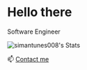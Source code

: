 # Hello there
Software Engineer

![simantunes008's Stats](https://github-readme-stats.vercel.app/api?username=simantunes008&theme=react&show_icons=true&hide_border=false&count_private=true)



📫 [Contact me](mailto:simaopfantunes15@gmail.com)

<!--
**simantunes008/simantunes008** is a ✨ _special_ ✨ repository because its `README.md` (this file) appears on your GitHub profile.

Here are some ideas to get you started:

- 🔭 I’m currently working on ...
- 🌱 I’m currently learning ...
- 👯 I’m looking to collaborate on ...
- 🤔 I’m looking for help with ...
- 💬 Ask me about ...
- 📫 How to reach me: ...
- 😄 Pronouns: ...
- ⚡ Fun fact: ...
-->
